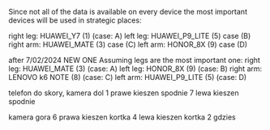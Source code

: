 Since not all of the data is available on every device the most important devices will be used in strategic places:

right leg: HUAWEI_Y7 (1) (case: A)
left leg: HUAWEI_P9_LITE (5) case (B)
right arm: HUAWEI_MATE (3) case (C)
left arm: HONOR_8X (9) case (D)

after 7/02/2024
NEW ONE
Assuming legs are the most important one:
right leg: HUAWEI_MATE (3) (case: A)
left leg: HONOR_8X (9) (case: B)
right arm: LENOVO k6 NOTE (8) (case: C)
left arm: HUAWEI_P9_LITE (5)  (case: D)

telefon do skory, kamera dol
1 prawe kieszen spodnie
7 lewa kieszen spodnie


kamera gora
6 prawa kieszen kortka
4 lewa kieszen kortka
2 gdzies
